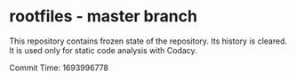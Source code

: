 # rootfiles - master branch

This repository contains frozen state of the repository.
Its history is cleared. It is used only for static code
analysis with Codacy.

Commit Time: 1693996778